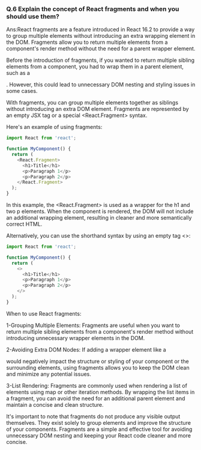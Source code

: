 ### Q.6 Explain the concept of React fragments and when you should use them?
Ans:React fragments are a feature introduced in React 16.2 to provide a way to group multiple elements without introducing an extra wrapping element in the DOM. Fragments allow you to return multiple elements from a component's render method without the need for a parent wrapper element.

Before the introduction of fragments, if you wanted to return multiple sibling elements from a component, you had to wrap them in a parent element, such as a <div>. However, this could lead to unnecessary DOM nesting and styling issues in some cases.

With fragments, you can group multiple elements together as siblings without introducing an extra DOM element. Fragments are represented by an empty JSX tag or a special <React.Fragment> syntax.

Here's an example of using fragments:

```Javascript
import React from 'react';

function MyComponent() {
  return (
    <React.Fragment>
      <h1>Title</h1>
      <p>Paragraph 1</p>
      <p>Paragraph 2</p>
    </React.Fragment>
  );
}
```
In this example, the <React.Fragment> is used as a wrapper for the h1 and two p elements. When the component is rendered, the DOM will not include an additional wrapping element, resulting in cleaner and more semantically correct HTML.

Alternatively, you can use the shorthand syntax by using an empty tag <>:

```JavaScript
import React from 'react';

function MyComponent() {
  return (
    <>
      <h1>Title</h1>
      <p>Paragraph 1</p>
      <p>Paragraph 2</p>
    </>
  );
}
```
When to use React fragments:

1-Grouping Multiple Elements: Fragments are useful when you want to return multiple sibling elements from a component's render method without introducing unnecessary wrapper elements in the DOM.

2-Avoiding Extra DOM Nodes: If adding a wrapper element like a <div> would negatively impact the structure or styling of your component or the surrounding elements, using fragments allows you to keep the DOM clean and minimize any potential issues.

3-List Rendering: Fragments are commonly used when rendering a list of elements using map or other iteration methods. By wrapping the list items in a fragment, you can avoid the need for an additional parent element and maintain a concise and clean structure.

It's important to note that fragments do not produce any visible output themselves. They exist solely to group elements and improve the structure of your components. Fragments are a simple and effective tool for avoiding unnecessary DOM nesting and keeping your React code cleaner and more concise.






